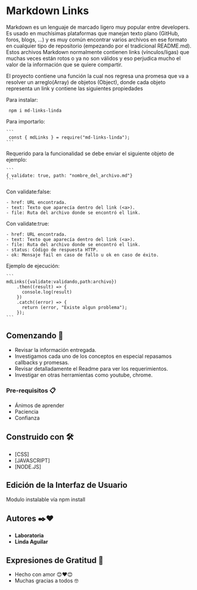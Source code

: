 # Markdown Links

Markdown es un lenguaje de marcado ligero muy popular entre developers. Es usado en muchísimas plataformas que manejan texto plano (GitHub, foros, blogs, ...) y es muy común encontrar varios archivos en ese formato en cualquier tipo de repositorio (empezando por el tradicional README.md).
Estos archivos Markdown normalmente contienen links (vínculos/ligas) que muchas veces están rotos o ya no son válidos y eso perjudica mucho el valor de la información que se quiere compartir.

El proyecto contiene una función la cual nos regresa una promesa que va a resolver un arreglo(Array) de objetos (Object), donde cada objeto representa un link y contiene las siguientes propiedades

Para instalar:


     npm i md-links-linda
    
    
Para importarlo:

    ```
     const { mdLinks } = require("md-links-linda");
    ```
    
Requerido para la funcionalidad se debe enviar el siguiente objeto de ejemplo:

    ```
    { validate: true, path: "nombre_del_archivo.md"}
    ```
    
Con validate:false:

    - href: URL encontrada.
    - text: Texto que aparecía dentro del link (<a>).
    - file: Ruta del archivo donde se encontró el link.

Con validate:true:

    - href: URL encontrada.
    - text: Texto que aparecía dentro del link (<a>).
    - file: Ruta del archivo donde se encontró el link.
    - status: Código de respuesta HTTP.
    - ok: Mensaje fail en caso de fallo u ok en caso de éxito.

Ejemplo de ejecución:

    ```
    mdLinks({validate:validando,path:archivo})
        .then((result) => {
          console.log(result)
        })
        .catch((error) => {
          return (error, "Existe algun problema");
        });
    ```
    
## Comenzando 🚀

* Revisar la información entregada.
* Investigamos cada uno de los conceptos en especial repasamos callbacks y promesas.
* Revisar detalladamente el Readme para ver los requerimientos.
* Investigar en otras herramientas como youtube, chrome.

### Pre-requisitos 📋

* Ánimos de aprender
* Paciencia
* Confianza

## Construido con 🛠️

* [CSS]
* [JAVASCRIPT]
* [NODE.JS]

## Edición de la Interfaz de Usuario

Modulo instalable vía npm install 

## Autores ✒️❤️

* **Laboratoria**
* **Linda Aguilar**

## Expresiones de Gratitud 🎁

* Hecho con amor 😊❤️😊
* Muchas gracias a todos 🤓

